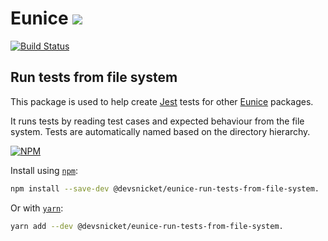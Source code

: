 # Eunice [![](https://raw.githubusercontent.com/DevSnicket/Eunice/master/Renderer/getSvgElementForYaml/createArrows/testcase.svg?sanitize=true)](Renderer/getSvgElementForYaml/createArrows/testcase.svg)

[![Build Status](https://travis-ci.org/DevSnicket/eunice-run-tests-from-file-system.svg?branch=master)](https://travis-ci.org/DevSnicket/eunice-run-tests-from-file-system)

## Run tests from file system

This package is used to help create [Jest](https://jestjs.io/) tests for other [Eunice](https://github.com/DevSnicket/Eunice) packages. 

It runs tests by reading test cases and expected behaviour from the file system. Tests are automatically named based on the directory hierarchy.

[![NPM](https://img.shields.io/npm/v/@devsnicket/eunice-run-tests-from-file-system.svg)](https://www.npmjs.com/package/@devsnicket/eunice-run-tests-from-file-system
)

Install using [`npm`](https://www.npmjs.com/package/@devsnicket/eunice-run-tests-from-file-system.):

```bash
npm install --save-dev @devsnicket/eunice-run-tests-from-file-system.
```
Or with [`yarn`](https://yarnpkg.com/en/package/@devsnicket/eunice-run-tests-from-file-system.):

```bash
yarn add --dev @devsnicket/eunice-run-tests-from-file-system.
```
